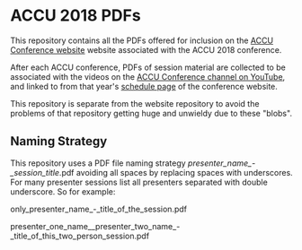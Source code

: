 # ACCU 2018 PDFs

This repository contains all the PDFs offered for inclusion on the [ACCU Conference
website](https://conference.accu.org) website associated with the ACCU 2018 conference.

After each ACCU conference, PDFs of session material are collected to be associated with the videos on the
[ACCU Conference channel on YouTube](https://www.youtube.com/channel/UCJhay24LTpO1s4bIZxuIqKw/), and linked
to from that year's [schedule page](https://conference.accu.org/2018/schedule.html) of the conference website.

This repository is separate from the website repository to avoid the problems of that repository getting
huge and unwieldy due to these "blobs".

## Naming Strategy

This repository uses a PDF file naming strategy _presenter\_name\_-\_session\_title_.pdf avoiding all spaces by replacing
spaces with underscores. For many presenter sessions list all presenters separated with double
underscore. So for example:

only\_presenter\_name\_-\_title\_of\_the\_session.pdf

presenter\_one\_name\_\_presenter\_two\_name\_-\_title\_of\_this\_two\_person\_session.pdf
